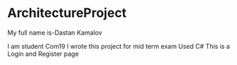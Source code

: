 # ArchitectureProject


My full name is-Dastan Kamalov

I am student Com19
I wrote this project for mid term exam
Used C#
This is a Login and Register page

